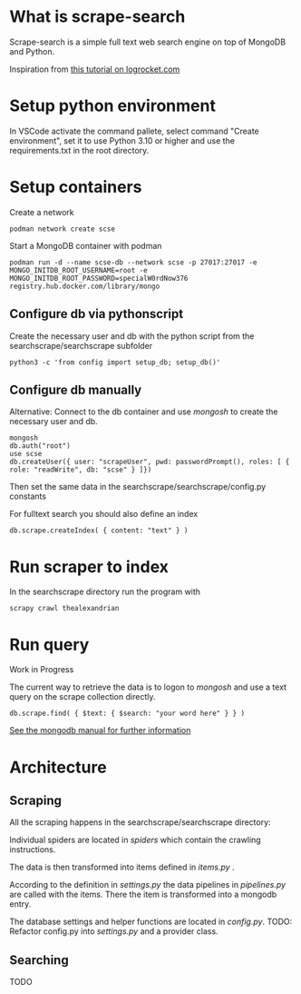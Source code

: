 # What is scrape-search

Scrape-search is a simple full text web search engine on top of MongoDB and Python.

Inspiration from [this tutorial on logrocket.com](https://blog.logrocket.com/scrape-website-python-scrapy-mongodb/)

# Setup python environment

In VSCode activate the command pallete, select command "Create environment", set it to use Python 3.10 or higher and use the requirements.txt in the root directory.

# Setup containers

Create a network

```
podman network create scse
```

Start a MongoDB container with podman

```
podman run -d --name scse-db --network scse -p 27017:27017 -e MONGO_INITDB_ROOT_USERNAME=root -e MONGO_INITDB_ROOT_PASSWORD=specialW0rdNow376 registry.hub.docker.com/library/mongo
```

## Configure db via pythonscript

Create the necessary user and db with the python script from the searchscrape/searchscrape subfolder

```
python3 -c 'from config import setup_db; setup_db()'
```

## Configure db manually

Alternative: Connect to the db container and use *mongosh* to create the necessary user and db.

```
mongosh
db.auth("root")
use scse
db.createUser({ user: "scrapeUser", pwd: passwordPrompt(), roles: [ { role: "readWrite", db: "scse" } ]})
```

Then set the same data in the searchscrape/searchscrape/config.py constants

For fulltext search you should also define an index

```
db.scrape.createIndex( { content: "text" } )
```

# Run scraper to index

In the searchscrape directory run the program with 

```
scrapy crawl thealexandrian
```

# Run query

Work in Progress

The current way to retrieve the data is to logon to *mongosh* and use a text query on the scrape collection directly.

```
db.scrape.find( { $text: { $search: "your word here" } } )
```

[See the mongodb manual for further information](https://www.mongodb.com/docs/manual/reference/operator/query/text/)

# Architecture

## Scraping

All the scraping happens in the searchscrape/searchscrape directory:

Individual spiders are located in *spiders* which contain the crawling instructions.

The data is then transformed into items defined in *items.py* .

According to the definition in *settings.py* the data pipelines in *pipelines.py* are called with the items. There the item is transformed into a mongodb entry.

The database settings and helper functions are located in *config.py*.
TODO: Refactor config.py into *settings.py* and a provider class.

## Searching

TODO